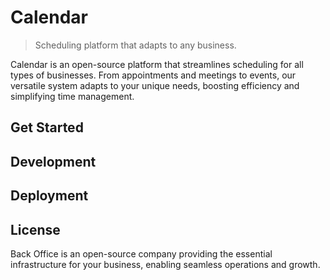 # Calendar
> Scheduling platform that adapts to any business.

Calendar is an open-source platform that streamlines scheduling for all types of businesses. From appointments and meetings to events, our versatile system adapts to your unique needs, boosting efficiency and simplifying time management.

## Get Started

## Development

## Deployment

## License

Back Office is an open-source company providing the essential infrastructure for your business, enabling seamless operations and growth.
